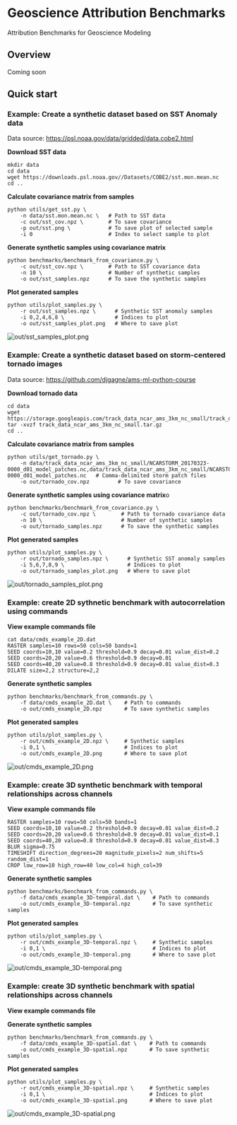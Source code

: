# Geoscience Attribution Benchmarks
Attribution Benchmarks for Geoscience Modeling

## Overview

Coming soon

## Quick start

### Example: Create a synthetic dataset based on SST Anomaly data

Data source: https://psl.noaa.gov/data/gridded/data.cobe2.html

**Download SST data**

    mkdir data 
    cd data 
    wget https://downloads.psl.noaa.gov//Datasets/COBE2/sst.mon.mean.nc
    cd ..

**Calculate covariance matrix from samples**

    python utils/get_sst.py \
        -n data/sst.mon.mean.nc \   # Path to SST data
        -c out/sst_cov.npz \        # To save covariance
        -p out/sst.png \            # To save plot of selected sample
        -i 0                        # Index to select sample to plot

**Generate synthetic samples using covariance matrix**

    python benchmarks/benchmark_from_covariance.py \
        -c out/sst_cov.npz \        # Path to SST covariance data
        -n 10 \                     # Number of synthetic samples
        -o out/sst_samples.npz      # To save the synthetic samples

**Plot generated samples**

    python utils/plot_samples.py \
        -r out/sst_samples.npz \      # Synthetic SST anomaly samples
        -i 0,2,4,6,8 \                # Indices to plot 
        -o out/sst_samples_plot.png   # Where to save plot


![out/sst_samples_plot.png](out/sst_samples_plot.png)


### Example: Create a synthetic dataset based on storm-centered tornado images

Data source: https://github.com/djgagne/ams-ml-python-course

**Download tornado data**

    cd data
    wget https://storage.googleapis.com/track_data_ncar_ams_3km_nc_small/track_data_ncar_ams_3km_nc_small.tar.gz
    tar -xvzf track_data_ncar_ams_3km_nc_small.tar.gz
    cd ..

**Calculate covariance matrix from samples**

    python utils/get_tornado.py \
        -n data/track_data_ncar_ams_3km_nc_small/NCARSTORM_20170323-0000_d01_model_patches.nc,data/track_data_ncar_ams_3km_nc_small/NCARSTORM_20170329-0000_d01_model_patches.nc   # Comma-delimited storm patch files
        -o out/tornado_cov.npz         # To save covariance

**Generate synthetic samples using covariance matrix**o

    python benchmarks/benchmark_from_covariance.py \
        -c out/tornado_cov.npz \        # Path to tornado covariance data
        -n 10 \                         # Number of synthetic samples
        -o out/tornado_samples.npz      # To save the synthetic samples

**Plot generated samples**

    python utils/plot_samples.py \
        -r out/tornado_samples.npz \      # Synthetic SST anomaly samples
        -i 5,6,7,8,9 \                    # Indices to plot 
        -o out/tornado_samples_plot.png   # Where to save plot


![out/tornado_samples_plot.png](out/tornado_samples_plot.png)
    

### Example: create 2D sythnetic benchmark with autocorrelation using commands

**View example commands file**

    cat data/cmds_example_2D.dat
    RASTER samples=10 rows=50 cols=50 bands=1
    SEED coords=10,10 value=0.2 threshold=0.9 decay=0.01 value_dist=0.2
    SEED coords=20,20 value=0.6 threshold=0.9 decay=0.01
    SEED coords=40,20 value=0.8 threshold=0.9 decay=0.01 value_dist=0.3
    DILATE size=2,2 structure=2,2

**Generate synthetic samples**

    python benchmarks/benchmark_from_commands.py \
        -f data/cmds_example_2D.dat \    # Path to commands
        -o out/cmds_example_2D.npz       # To save synthetic samples

**Plot generated samples**

    python utils/plot_samples.py \
        -r out/cmds_example_2D.npz \     # Synthetic samples
        -i 0,1 \                         # Indices to plot
        -o out/cmds_example_2D.png       # Where to save plot

![out/cmds_example_2D.png](out/cmds_example_2D.png)


### Example: create 3D synthetic benchmark with temporal relationships across channels

**View example commands file**

    RASTER samples=10 rows=50 cols=50 bands=1
    SEED coords=10,10 value=0.2 threshold=0.9 decay=0.01 value_dist=0.2
    SEED coords=20,20 value=0.6 threshold=0.9 decay=0.01 value_dist=0.1
    SEED coords=40,20 value=0.8 threshold=0.9 decay=0.01 value_dist=0.3
    BLUR sigma=0.75
    TIMESHIFT direction_degrees=20 magnitude_pixels=2 num_shifts=5 random_dist=1
    CROP low_row=10 high_row=40 low_col=4 high_col=39

**Generate synthetic samples**

    python benchmarks/benchmark_from_commands.py \
        -f data/cmds_example_3D-temporal.dat \    # Path to commands
        -o out/cmds_example_3D-temporal.npz       # To save synthetic samples

**Plot generated samples**

    python utils/plot_samples.py \
        -r out/cmds_example_3D-temporal.npz \     # Synthetic samples
        -i 0,1 \                                  # Indices to plot
        -o out/cmds_example_3D-temporal.png       # Where to save plot

![out/cmds_example_3D-temporal.png](out/cmds_example_3D-temporal.png)


### Example: create 3D synthetic benchmark with spatial relationships across channels

**View example commands file**


**Generate synthetic samples**

    python benchmarks/benchmark_from_commands.py \
        -f data/cmds_example_3D-spatial.dat \    # Path to commands
        -o out/cmds_example_3D-spatial.npz       # To save synthetic samples

**Plot generated samples**

    python utils/plot_samples.py \
        -r out/cmds_example_3D-spatial.npz \     # Synthetic samples
        -i 0,1 \                                 # Indices to plot
        -o out/cmds_example_3D-spatial.png       # Where to save plot

![out/cmds_example_3D-spatial.png](out/cmds_example_3D-spatial.png)









